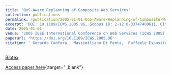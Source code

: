```yaml
---
title: "QoS-Aware Replanning of Composite Web Services"
collection: publications
permalink: /publication/2005-01-01-QoS-Aware-Replanning-of-Composite-Web-Services
excerpt: 'DOI: 10.1109/ICWS.2005.96, Scopus ID: 2-s2.0-33747408611, Cited by: 224'
date: 2005-01-01
venue: '2005 IEEE International Conference on Web Services (ICWS 2005), 11-15 July 2005, Orlando, FL, USA'
paperurl: 'https://doi.org/10.1109/ICWS.2005.96'
citation: ' Gerardo Canfora,  Massimiliano Di Penta,  Raffaele Esposito,  Maria Villani, &quot;QoS-Aware Replanning of Composite Web Services.&quot; 2005 IEEE International Conference on Web Services (ICWS 2005), 11-15 July 2005, Orlando, FL, USA, 2005.'
---
```

[Bibtex](https://dblp.org/rec/bib/conf/icws/CanforaPEV05)

[Access paper here](https://doi.org/10.1109/ICWS.2005.96){:target="_blank"}
